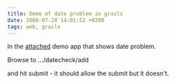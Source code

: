 ```yaml
---
title: Demo of date problem in grails
date: 2008-07-28 14:01:52 +0200
tags: web, grails
---
```


In the [attached](datetest.tar.gz) demo app that shows date problem.

Browse to .../datecheck/add

and hit submit - it should allow the submit but it doesn't.
